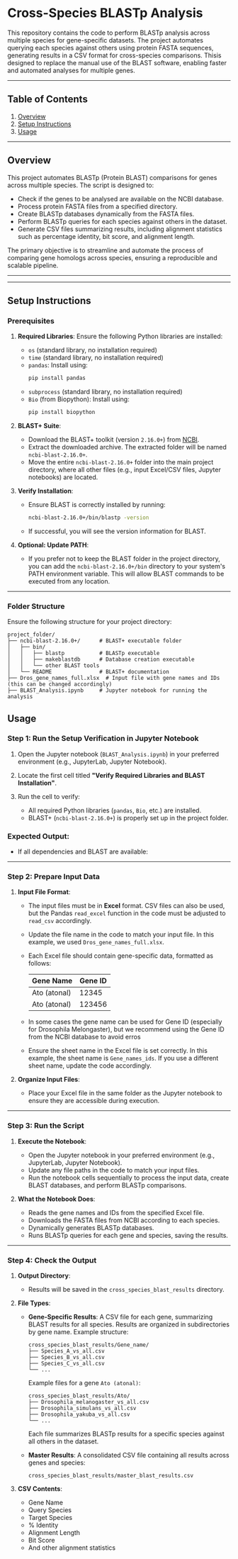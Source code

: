 # **Cross-Species BLASTp Analysis**

This repository contains the code to perform BLASTp analysis across multiple species for gene-specific datasets. The project automates querying each species against others using protein FASTA sequences, generating results in a CSV format for cross-species comparisons. Thisis designed to replace the manual use of the BLAST software, enabling faster and automated analyses for multiple genes.

---

## **Table of Contents**

1. [Overview](#overview)  
2. [Setup Instructions](#setup-instructions)  
3. [Usage](#usage)
---

## **Overview**

This project automates BLASTp (Protein BLAST) comparisons for genes across multiple species. The script is designed to:
- Check if the genes to be analysed are available on the NCBI database.
- Process protein FASTA files from a specified directory.
- Create BLASTp databases dynamically from the FASTA files.
- Perform BLASTp queries for each species against others in the dataset.
- Generate CSV files summarizing results, including alignment statistics such as percentage identity, bit score, and alignment length.

The primary objective is to streamline and automate the process of comparing gene homologs across species, ensuring a reproducible and scalable pipeline.

---

---

## **Setup Instructions**

### Prerequisites

1. **Required Libraries**: Ensure the following Python libraries are installed:
   - `os` (standard library, no installation required)
   - `time` (standard library, no installation required)
   - `pandas`: Install using:
     ```bash
     pip install pandas
     ```
   - `subprocess` (standard library, no installation required)
   - `Bio` (from Biopython): Install using:
     ```bash
     pip install biopython
     ```

2. **BLAST+ Suite**:
   - Download the BLAST+ toolkit (version `2.16.0+`) from [NCBI](https://blast.ncbi.nlm.nih.gov/Blast.cgi?PAGE_TYPE=BlastDocs&DOC_TYPE=Download).
   - Extract the downloaded archive. The extracted folder will be named `ncbi-blast-2.16.0+`.
   - Move the entire `ncbi-blast-2.16.0+` folder into the main project directory, where all other files (e.g., input Excel/CSV files, Jupyter notebooks) are located.

3. **Verify Installation**:
   - Ensure BLAST is correctly installed by running:
     ```bash
     ncbi-blast-2.16.0+/bin/blastp -version
     ```
   - If successful, you will see the version information for BLAST.

4. **Optional: Update PATH**:
   - If you prefer not to keep the BLAST folder in the project directory, you can add the `ncbi-blast-2.16.0+/bin` directory to your system's PATH environment variable. This will allow BLAST commands to be executed from any location.

---

### **Folder Structure**

Ensure the following structure for your project directory:

 ```
project_folder/
├── ncbi-blast-2.16.0+/      # BLAST+ executable folder
│   ├── bin/
│   │   ├── blastp           # BLASTp executable
│   │   ├── makeblastdb      # Database creation executable
│   │   └── other BLAST tools
│   └── README               # BLAST+ documentation
├── Dros_gene_names_full.xlsx  # Input file with gene names and IDs (this can be changed accordingly)
├── BLAST_Analysis.ipynb     # Jupyter notebook for running the analysis
```

## **Usage**

### Step 1: Run the Setup Verification in Jupyter Notebook

1. Open the Jupyter notebook (`BLAST_Analysis.ipynb`) in your preferred environment (e.g., JupyterLab, Jupyter Notebook).

2. Locate the first cell titled **"Verify Required Libraries and BLAST Installation"**.

3. Run the cell to verify:
   - All required Python libraries (`pandas`, `Bio`, etc.) are installed.
   - BLAST+ (`ncbi-blast-2.16.0+`) is properly set up in the project folder.

### Expected Output:
- If all dependencies and BLAST are available:

---

### Step 2: Prepare Input Data
1. **Input File Format**:
   - The input files must be in **Excel** format. CSV files can also be used, but the Pandas `read_excel` function in the code must be adjusted to `read_csv` accordingly.
   - Update the file name in the code to match your input file. In this example, we used `Dros_gene_names_full.xlsx`.
   - Each Excel file should contain gene-specific data, formatted as follows:

     | Gene Name       | Gene ID |
     |------------------|---------|
     | Ato (atonal)    | 12345   | 
     | Ato (atonal)    | 123456  |

   - In some cases the gene name can be used for Gene ID (especially for Drosophila Melongaster), but we recommend using the Gene  ID from the NCBI database to avoid erros
   -  Ensure the sheet name in the Excel file is set correctly. In this example, the sheet name is `Gene_names_ids`. If you use a different sheet name, update the code accordingly.

2. **Organize Input Files**:
   - Place your Excel file in the same folder as the Jupyter notebook to ensure they are accessible during execution.

---

### Step 3: Run the Script
1. **Execute the Notebook**:
   - Open the Jupyter notebook in your preferred environment (e.g., JupyterLab, Jupyter Notebook).
   - Update any file paths in the code to match your input files.
   - Run the notebook cells sequentially to process the input data, create BLAST databases, and perform BLASTp comparisons.

2. **What the Notebook Does**:
   - Reads the gene names and IDs from the specified Excel file.
   - Downloads the FASTA files from NCBI according to each species.
   - Dynamically generates BLASTp databases.
   - Runs BLASTp queries for each gene and species, saving the results.

---

### Step 4: Check the Output
1. **Output Directory**:
   - Results will be saved in the `cross_species_blast_results` directory.

2. **File Types**:
   - **Gene-Specific Results**: A CSV file for each gene, summarizing BLAST results for all species. Results are organized in subdirectories by gene name. Example structure:
     ```
     cross_species_blast_results/Gene_name/
     ├── Species_A_vs_all.csv
     ├── Species_B_vs_all.csv
     ├── Species_C_vs_all.csv
     └── ...
     ```
     Example files for a gene `Ato (atonal)`:
     ```
     cross_species_blast_results/Ato/
     ├── Drosophila_melanogaster_vs_all.csv
     ├── Drosophila_simulans_vs_all.csv
     ├── Drosophila_yakuba_vs_all.csv
     └── ...
     ```
     Each file summarizes BLASTp results for a specific species against all others in the dataset.

   - **Master Results**: A consolidated CSV file containing all results across genes and species:
     ```
     cross_species_blast_results/master_blast_results.csv
     ```


3. **CSV Contents**:
   - Gene Name
   - Query Species
   - Target Species
   - % Identity
   - Alignment Length
   - Bit Score
   - And other alignment statistics

